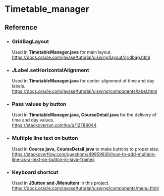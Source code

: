 # Timetable_manager

## Reference

* ### GridBagLayout  
  Used in __TimetableManager.java__ for main layout.  
  <https://docs.oracle.com/javase/tutorial/uiswing/layout/gridbag.html>  
* ### JLabel.setHorizontalAlignment  
  Used in __TimetableManager.java__ for center alignment of time and day labels.    
  <https://docs.oracle.com/javase/tutorial/uiswing/components/label.html>  
* ### Pass values by button  
  Used in __TimetableManager.java, CourseDetail.java__ for the delivery of time and day values.  
  <https://stackoverrun.com/ko/q/12788044>  
* ### Multiple line text on button  
  Used in __Course.java, CourseDetail.java__ to make buttons to proper size.  
  <https://stackoverflow.com/questions/49959836/how-to-add-multiple-line-as-a-text-on-button-in-java-frames>  
* ### Keyboard shortcut  
  Used in __JButton and JMenuItem__ in this project.  
  <https://docs.oracle.com/javase/tutorial/uiswing/components/menu.html>